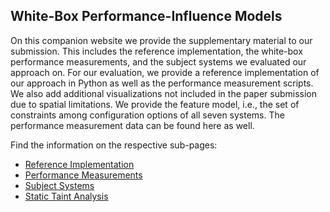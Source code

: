 ## White-Box Performance-Influence Models
On this companion website we provide the supplementary material to our submission. This includes the reference implementation, the white-box performance measurements, and the subject systems we evaluated our approach on. For our evaluation, we provide a reference implementation of our approach in Python as well as the performance measurement scripts. We also add additional visualizations not included in the paper submission due to spatial limitations. We provide the feature model, i.e., the set of constraints among configuration options of all seven systems. The performance measurement data can be found here as well.

Find the information on the respective sub-pages:
* [Reference Implementation](code/README.md)
* [Performance Measurements](experiment_data/README.md)
* [Subject Systems](SubjectSystems/README.md)
* [Static Taint Analysis](taintflow_analysis/README.md)
